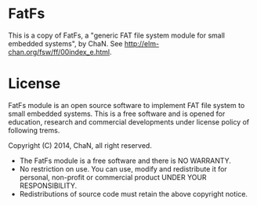 FatFs
=====

This is a copy of FatFs, a "generic FAT file system module for small embedded
systems", by ChaN. See http://elm-chan.org/fsw/ff/00index_e.html.

License
=======

FatFs module is an open source software to implement FAT file system to
small embedded systems. This is a free software and is opened for education,
research and commercial developments under license policy of following trems.

Copyright (C) 2014, ChaN, all right reserved.

* The FatFs module is a free software and there is NO WARRANTY.
* No restriction on use. You can use, modify and redistribute it for
  personal, non-profit or commercial product UNDER YOUR RESPONSIBILITY.
* Redistributions of source code must retain the above copyright notice.


